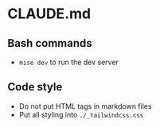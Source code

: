 # CLAUDE.md

## Bash commands

- `mise dev` to run the dev server

## Code style

- Do not put HTML tags in markdown files
- Put all styling into `./_tailwindcss.css`
